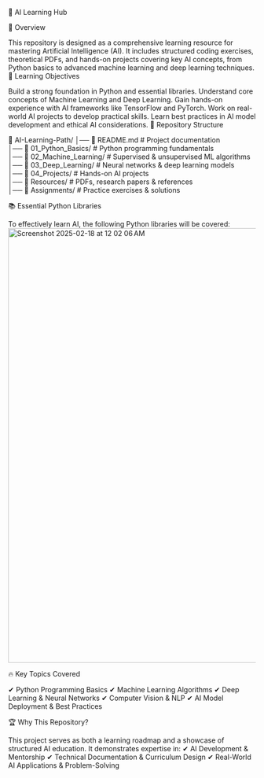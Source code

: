 🚀 AI Learning Hub

📌 Overview

This repository is designed as a comprehensive learning resource for mastering Artificial Intelligence (AI). It includes structured coding exercises, theoretical PDFs, and hands-on projects covering key AI concepts, from Python basics to advanced machine learning and deep learning techniques.
🎯 Learning Objectives

Build a strong foundation in Python and essential libraries.
Understand core concepts of Machine Learning and Deep Learning.
Gain hands-on experience with AI frameworks like TensorFlow and PyTorch.
Work on real-world AI projects to develop practical skills.
Learn best practices in AI model development and ethical AI considerations.
📂 Repository Structure

📁 AI-Learning-Path/
│── 📜 README.md                # Project documentation  
│── 📂 01_Python_Basics/        # Python programming fundamentals  
│── 📂 02_Machine_Learning/     # Supervised & unsupervised ML algorithms  
│── 📂 03_Deep_Learning/        # Neural networks & deep learning models  
│── 📂 04_Projects/             # Hands-on AI projects  
│── 📂 Resources/               # PDFs, research papers & references  
│── 📂 Assignments/             # Practice exercises & solutions  

📚 Essential Python Libraries

To effectively learn AI, the following Python libraries will be covered:
<img width="884" alt="Screenshot 2025-02-18 at 12 02 06 AM" src="https://github.com/user-attachments/assets/ffa2dfb5-d7a8-40b9-8bca-be51a2097135" />

🔥 Key Topics Covered

✔ Python Programming Basics
✔ Machine Learning Algorithms
✔ Deep Learning & Neural Networks
✔ Computer Vision & NLP
✔ AI Model Deployment & Best Practices

🏆 Why This Repository?

This project serves as both a learning roadmap and a showcase of structured AI education. It demonstrates expertise in:
✔ AI Development & Mentorship
✔ Technical Documentation & Curriculum Design
✔ Real-World AI Applications & Problem-Solving
